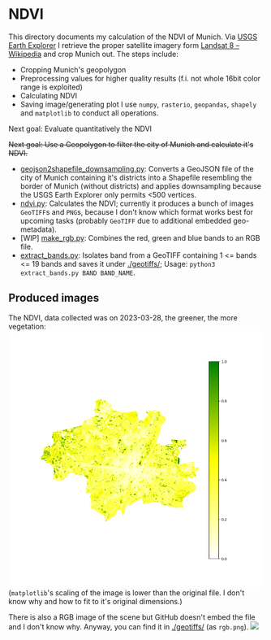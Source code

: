 # NDVI #
This directory documents my calculation of the NDVI of Munich. Via [USGS Earth Explorer](https://earthexplorer.usgs.gov/) I retrieve the proper satellite imagery form [Landsat 8 – Wikipedia](https://en.wikipedia.org/wiki/Landsat_8) and crop Munich out. The steps include:
  - Cropping Munich's geopolygon 
  - Preprocessing values for higher quality results (f.i. not whole 16bit color range is exploited)
  - Calculating NDVI
  - Saving image/generating plot
I use `numpy`, `rasterio`, `geopandas`, `shapely` and `matplotlib` to conduct all operations.

Next goal: Evaluate quantitatively the NDVI

~~Next goal: Use a Geopolygon to filter the city of Munich and calculate it's NDVI.~~

- [geojson2shapefile_downsampling.py](./geojson2shapefile_downsampling.py): Converts a GeoJSON file of the city of Munich containing it's districts into a Shapefile resembling the border of Munich (without districts) and applies downsampling because the USGS Earth Explorer only permits <500 vertices.
- [ndvi.py](./ndvi.py): Calculates the NDVI; currently it produces a bunch of images `GeoTIFF`s and `PNG`s, because I don't know which format works best for upcoming tasks (probably `GeoTIFF` due to additional embedded geo-metadata).
- [WIP] [make_rgb.py](./make_rgb.py): Combines the red, green and blue bands to an RGB file.
- [extract_bands.py](./extract_bands.py): Isolates band from a GeoTIFF containing 1 <= bands <= 19 bands and saves it under [./geotiffs/](./geotiffs/); Usage: `python3 extract_bands.py BAND BAND_NAME`.

## Produced images
The NDVI, data collected was on 2023-03-28, the greener, the more vegetation:
![](./USGS/image_working_dir/NDVI/out/ndvi-whylgn-legend.png)
(`matplotlib`'s scaling of the image is lower than the original file. I don't know why and how to fit to it's original dimensions.)

There is also a RGB image of the scene but GitHub doesn't embed the file and I don't know why. Anyway, you can find it in [./geotiffs/](./geotiffs/) (as `rgb.png`).
![](./geotiffs/rgb.tiff)
